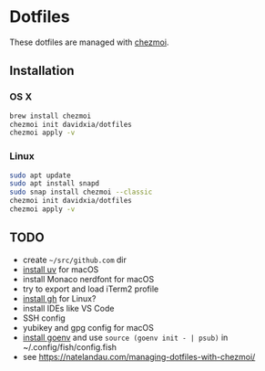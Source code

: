 # Dotfiles

These dotfiles are managed with [chezmoi].

## Installation

### OS X

```bash
brew install chezmoi
chezmoi init davidxia/dotfiles
chezmoi apply -v
```

### Linux

```bash
sudo apt update
sudo apt install snapd
sudo snap install chezmoi --classic
chezmoi init davidxia/dotfiles
chezmoi apply -v
```

## TODO

* create `~/src/github.com` dir
* [install uv] for macOS
* install Monaco nerdfont for macOS
* try to export and load iTerm2 profile
* [install gh] for Linux?
* install IDEs like VS Code
* SSH config
* yubikey and gpg config for macOS
* [install goenv] and use `source (goenv init - | psub)` in ~/.config/fish/config.fish
* see <https://natelandau.com/managing-dotfiles-with-chezmoi/>

[chezmoi]: https://www.chezmoi.io/
[install uv]: https://docs.astral.sh/uv/getting-started/installation/
[install gh]: https://github.com/cli/cli/blob/trunk/docs/install_linux.md#debian-ubuntu-linux-raspberry-pi-os-apt
[install goenv]: https://github.com/go-nv/goenv/blob/master/INSTALL.md
